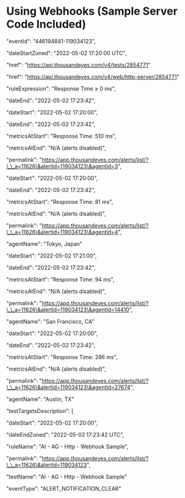 # Using Webhooks (Sample Server Code Included)

"eventId": "446194841-119034123",

"dateStartZoned": "2022-05-02 17:20:00 UTC",

"href": "https://api.thousandeyes.com/v4/tests/2854771"

"href": "https://api.thousandeyes.com/v4/web/http-server/2854771"

"ruleExpression": "Response Time ≥ 0 ms",

"dateEnd": "2022-05-02 17:23:42",

"dateStart": "2022-05-02 17:20:00",

"dateEnd": "2022-05-02 17:23:42",

"metricsAtStart": "Response Time: 510 ms",

"metricsAtEnd": "N/A (alerts disabled)",

"permalink": "https://app.thousandeyes.com/alerts/list/?\_\_a=11626\&alertId=119034123\&agentId=3",

"dateStart": "2022-05-02 17:20:00",

"dateEnd": "2022-05-02 17:23:42",

"metricsAtStart": "Response Time: 81 ms",

"metricsAtEnd": "N/A (alerts disabled)",

"permalink": "https://app.thousandeyes.com/alerts/list/?\_\_a=11626\&alertId=119034123\&agentId=4",

"agentName": "Tokyo, Japan"

"dateStart": "2022-05-02 17:21:00",

"dateEnd": "2022-05-02 17:23:42",

"metricsAtStart": "Response Time: 94 ms",

"metricsAtEnd": "N/A (alerts disabled)",

"permalink": "https://app.thousandeyes.com/alerts/list/?\_\_a=11626\&alertId=119034123\&agentId=14410",

"agentName": "San Francisco, CA"

"dateStart": "2022-05-02 17:20:00",

"dateEnd": "2022-05-02 17:23:42",

"metricsAtStart": "Response Time: 286 ms",

"metricsAtEnd": "N/A (alerts disabled)",

"permalink": "https://app.thousandeyes.com/alerts/list/?\_\_a=11626\&alertId=119034123\&agentId=27674",

"agentName": "Austin, TX"

"testTargetsDescription": \[

"dateStart": "2022-05-02 17:20:00",

"dateEndZoned": "2022-05-02 17:23:42 UTC",

"ruleName": "AI - AG - Http - Webhook Sample",

"permalink": "https://app.thousandeyes.com/alerts/list/?\_\_a=11626\&alertId=119034123",

"testName": "AI - AG - Http - Webhook Sample"

"eventType": "ALERT\_NOTIFICATION\_CLEAR"
